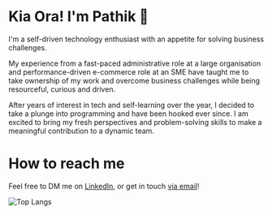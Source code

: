 # Kia Ora! I'm Pathik 👋
I'm a self-driven technology enthusiast with an appetite for solving business challenges. 

My experience from a fast-paced administrative role at a large organisation and performance-driven e-commerce role at an SME have taught me to take ownership of my work and overcome business challenges while being resourceful, curious and driven. 

After years of interest in tech and self-learning over the year, I decided to take a plunge into programming and have been hooked ever since. I am excited to bring my fresh perspectives and problem-solving skills to make a meaningful contribution to a dynamic team.

# How to reach me
Feel free to DM me on [LinkedIn](https://www.linkedin.com/in/pathik-modi/), or get in touch [via email](mailto:modipathik95@gmail.com)! 

![Top Langs](https://github-readme-stats.vercel.app/api/top-langs/?username=pathik-modi&layout=compact&theme=dark) 

